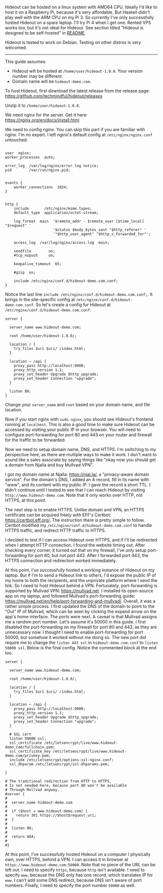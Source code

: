 Hideout can be hosted on a linux system with AMD64 CPU. Ideally I'd like to host it on a Raspberry Pi, because it's very affordable. But Haskell didn't play well with the ARM CPU on my Pi 3. So currently I've only successfully hosted Hideout on a spare laptop. I'll try Pi 4 when I get one. Rented VPS works too, but it's not ideal for Hideout. See section titled "Hideout is designed to be self-hosted" in [README](https://github.com/techmindful/hideout#hideout-is-designed-to-be-self-hosted).

Hideout is tested to work on Debian. Testing on other distros is very welcomed.

---

This guide assumes:
* Hideout will be hosted at `/home/user/hideout-1.0.0`. Your version number may be different.
* Domain name will be `hideout-demo.com`.

To host Hideout, first download the latest release from the release page: https://github.com/techmindful/hideout/releases

Unzip it to `/home/user/hideout-1.0.0`.

We need nginx for the server. Get it here: https://nginx.org/en/docs/install.html

We need to config nginx. You can skip this part if you are familiar with nginx. I'm no expert. I left nginx's default config at `/etc/nginx/nginx.conf` untouched:
```

user  nginx;
worker_processes  auto;

error_log  /var/log/nginx/error.log notice;
pid        /var/run/nginx.pid;


events {
    worker_connections  1024;
}


http {
    include       /etc/nginx/mime.types;
    default_type  application/octet-stream;

    log_format  main  '$remote_addr - $remote_user [$time_local] "$request" '
                      '$status $body_bytes_sent "$http_referer" '
                      '"$http_user_agent" "$http_x_forwarded_for"';

    access_log  /var/log/nginx/access.log  main;

    sendfile        on;
    #tcp_nopush     on;

    keepalive_timeout  65;

    #gzip  on;

    include /etc/nginx/conf.d/hideout-demo.com.conf;
}
```
Notice the last line `include /etc/nginx/conf.d/hideout-demo.com.conf;`. It brings in the site-specific config at `/etc/nginx/conf.d/hideout-demo.com.conf`. So let's create a config for Hideout at `/etc/nginx/conf.d/hideout-demo.com.conf`:
```
server {

  server_name www.hideout-demo.com;

  root /home/user/hideout-1.0.0/;

  location / {
    try_files $uri $uri/ /index.html;
  }

  location ~ /api {
    proxy_pass http://localhost:9000;
    proxy_http_version 1.1;
    proxy_set_header Upgrade $http_upgrade;
    proxy_set_header Connection "upgrade";
  }

  listen 80;
}
```
Change your `server_name` and `root` based on your domain name, and file location.

Now if you start nginx with `sudo nginx`, you should see Hideout's frontend running at `localhost`. This is also a good time to make sure Hideout can be accessed by visiting your public IP in your browser. You will need to configure port-forwarding for port 80 and 443 on your router and firewall for the traffic to be forwarded.

Now we need to setup domain name, DNS, and HTTPS. I'm switching to my perspective here, as there are multiple ways to make it work. I don't want to sound like a sales associate by saying things like "okay now you should get a domain from Njalla and buy Mullvad VPN".

I got my domain name at Njalla: https://njal.la/, a "privacy-aware domain service". For the domain's DNS, I added an A record, fill in its name with "www", and its content with my public IP. I gave the record a short TTL. I didn't continue until I tested to see that I can reach Hideout by visiting `http://www.hideout-demo.com`. Note that it only works over HTTP, not HTTPS, at this point.

The next step is to enable HTTPS. Unlike domain and VPN, an HTTPS certificate can be acquired freely with EFF's Certbot: https://certbot.eff.org/. The instruction there is pretty simple to follow. Certbot modified my `/etc/nginx/conf.d/hideout-demo.com.conf` to handle HTTPS traffic, and redirect HTTP traffic to HTTPS.

I decided to test if I can access Hideout over HTTPS, and if I'll be redirected when I attempt HTTP connection. I found the website timing out. After checking every corner, it turned out that on my firewall, I've only setup port-forwarding for port 80, but not port 443. After I forwarded port 443, the HTTPS connection and redirection worked immediately.

At this point, I've successfully hosted a working instance of Hideout on my laptop. But if I'm to send a Hideout link to others, I'd expose the public IP of my home to both the recipients, and the unprivate platform where I send the link. So I need to host Hideout behind a VPN. Fortunately, port-forwarding is supported by Mullvad VPN: https://mullvad.net. I installed its open-source app on my laptop, and followed Mullvad's port-forwarding guide: https://mullvad.net/en/help/port-forwarding-and-mullvad/. Overall, it was a rather simple process. I first updated the DNS of the domain to point to the "Out" IP of Mullvad, which can be seen by clicking the expand arrow on the app's home interface. The ports were next. A caveat is that Mullvad assigns me a random port number. Let's assume it's 50000 in this guide. I first disabled the port-forwarding on my firewall for port 80 and 443, as they are unnecessary now. I thought I need to enable port-forwarding for port 50000, but somehow it worked without me doing so. The new port did require me to change the `listen 443 ssl` in `hideout-demo.com.conf` to `listen 50000 ssl`. Below is the final config. Notice the commented block at the end too.
```
server {

  server_name www.hideout-demo.com;

  root /home/user/hideout-1.0.0/;

  location / {
    try_files $uri $uri/ /index.html;
  }

  location ~ /api {
    proxy_pass http://localhost:9000;
    proxy_http_version 1.1;
    proxy_set_header Upgrade $http_upgrade;
    proxy_set_header Connection "upgrade";
  }

  # SSL cert
  listen 50000 ssl;
  ssl_certificate /etc/letsencrypt/live/www.hideout-demo.com/fullchain.pem;
  ssl_certificate_key /etc/letsencrypt/live/www.hideout-demo.com/privkey.pem;
  include /etc/letsencrypt/options-ssl-nginx.conf;
  ssl_dhparam /etc/letsencrypt/ssl-dhparams.pem;

}

# The traditional redirection from HTTP to HTTPS,
# Is not needed here, because port 80 won't be available
# Through Mullvad anyway.
#server {
#
#  server_name hideout-demo.com
#
#  if ($host = www.hideout-demo.com) {
#    return 301 https://$host$request_uri;
#  }
#
#  listen 80;
#
#  return 404;
#
#}
```
At this point, I've successfully hosted Hideout on a computer I physically own, over HTTPS, behind a VPN. I can access it in browser at `https://www.hideout-demo.com:50000`. Note that no piece of the URL can be left out. I need to specify `https`, because `http` isn't available. I need to specify `www`, because the DNS only has one record, which translates IP for `www`. I can't add some DNS redirect, because DNS isn't aware of port numbers. Finally, I need to specify the port number `50000` as well.
